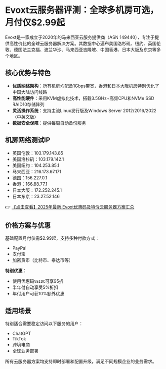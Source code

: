 # Evoxt云服务器评测：全球多机房可选，月付仅$2.99起

Evoxt是一家成立于2020年的马来西亚云服务提供商（ASN 149440），专注于提供高性价比的全球云服务器解决方案。其数据中心遍布美国洛杉矶、纽约、英国伦敦、德国法兰克福、波兰华沙、马来西亚吉隆坡、中国香港、日本大阪及东京等多个地区。

## 核心优势与特色

- **优质网络架构**：所有机房均配备1Gbps带宽，香港和日本大阪机房特别优化了中国大陆访问线路
- **高性能硬件**：采用KVM虚拟化技术，搭载3.5GHz+高频CPU和NVMe SSD RAID10存储阵列
- **灵活操作系统**：支持主流Linux发行版及Windows Server 2012/2016/2022（中英文版）
- **数据安全保障**：提供每周自动备份服务

## 机房网络测试IP

- 英国伦敦：103.179.143.85
- 美国洛杉矶：103.179.142.1
- 美国纽约：104.253.85.1
- 马来西亚：216.173.67.171
- 德国：156.227.0.1
- 香港：166.88.77.1
- 日本大阪：172.252.245.1
- 日本东京：23.27.52.146

👉 [【点击查看】2025年最新 Evoxt优惠码及特价云服务器方案汇总](https://bit.ly/evoxt)

## 价格方案与优惠

基础配置月付仅需$2.99起，支持多种付款方式：
- PayPal
- 支付宝
- 加密货币（比特币、泰达币等）

**特别优惠**：
- 使用优惠码`VEIDC`可享95折
- 半年付自动享受5%折扣
- 年付用户可获10%额外优惠

## 适用场景

特别适合需要稳定访问以下服务的用户：
- ChatGPT
- TikTok
- 跨境电商
- 全球业务部署

所有云服务器方案均支持即时部署和配置升级，满足不同规模企业的业务需求。